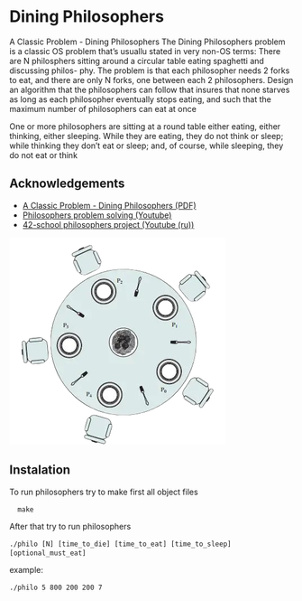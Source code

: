 
# Dining Philosophers

A Classic Problem - Dining Philosophers
The Dining Philosophers problem is a classic OS problem that’s usuallu stated in very non-OS terms:
There are N philosphers sitting around a circular table eating spaghetti and discussing philos-
phy. The problem is that each philosopher needs 2 forks to eat, and there are only N forks, one
between each 2 philosophers. Design an algorithm that the philosophers can follow that
insures that none starves as long as each philosopher eventually stops eating, and such that the
maximum number of philosophers can eat at once

One or more philosophers are sitting at a round table either eating, either thinking,
either sleeping. While they are eating, they do not think or sleep; while thinking
they don’t eat or sleep; and, of course, while sleeping, they do not eat or think


## Acknowledgements

 - [A Classic Problem - Dining Philosophers (PDF)](https://www.ecb.torontomu.ca/~courses/coe518/Labs/lab4/lisi.edu-dining-Philosopherecture8.pdf)
 - [Philosophers problem solving (Youtube)](https://www.youtube.com/watch?v=9f1oOMX3mP4&t=230s)
 - [42-school philosophers project (Youtube (ru))](https://www.youtube.com/watch?v=WzsPbwIwtiw&t=4808s)


![philos.png](https://github.com/davitMartirosyan/42-yerevan-philosophers/blob/master/philos.png?raw=true)
## Instalation

To run philosophers try to make first all object files

```
  make
```
After that try to run philosophers
```
./philo [N] [time_to_die] [time_to_eat] [time_to_sleep] [optional_must_eat]
```

example:
```
./philo 5 800 200 200 7
```
